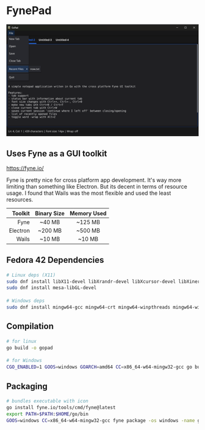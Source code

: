 
# FynePad

<img src="screenshot.png" />

## Uses Fyne as a GUI toolkit
https://fyne.io/

Fyne is pretty nice for cross platform app development.
It's way more limiting than something like Electron.
But its decent in terms of resource usage.
I found that Wails was the most flexible and used the least resources. 

| Toolkit  | Binary Size | Memory Used |
| -------: | :---------: | :---------: |
| Fyne     | ~40 MB      | ~125 MB     |
| Electron | ~200 MB     | ~500 MB     |
| Wails    | ~10 MB      | ~10 MB      |


## Fedora 42 Dependencies
```sh
# Linux deps (X11)
sudo dnf install libX11-devel libXrandr-devel libXcursor-devel libXinerama-devel libXi-devel libXxf86vm-devel libX11-devel
sudo dnf install mesa-libGL-devel

# Windows deps
sudo dnf install mingw64-gcc mingw64-crt mingw64-winpthreads mingw64-windows-default-manifest
```

## Compilation
```sh
# for linux
go build -o gopad

# for Windows
CGO_ENABLED=1 GOOS=windows GOARCH=amd64 CC=x86_64-w64-mingw32-gcc go build -o gopad.exe
```

## Packaging
```sh
# bundles executable with icon
go install fyne.io/tools/cmd/fyne@latest
export PATH=$PATH:$HOME/go/bin
GOOS=windows CC=x86_64-w64-mingw32-gcc fyne package -os windows -name gopad.exe
```
